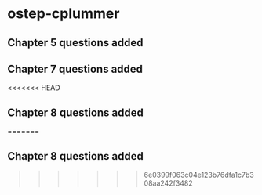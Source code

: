 # ostep-cplummer
## Chapter 5 questions added
## Chapter 7 questions added
<<<<<<< HEAD
## Chapter 8 questions added
=======
## Chapter 8 questions added

>>>>>>> 6e0399f063c04e123b76dfa1c7b308aa242f3482
